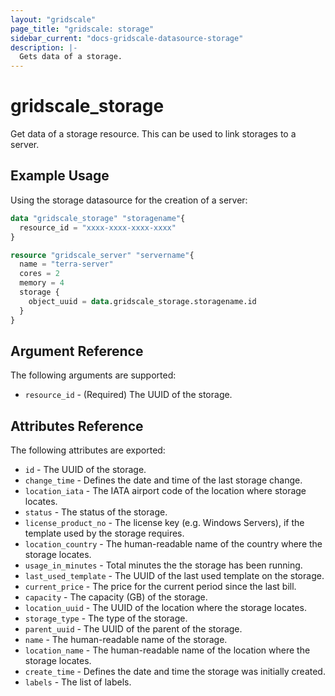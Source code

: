 ```yaml
---
layout: "gridscale"
page_title: "gridscale: storage"
sidebar_current: "docs-gridscale-datasource-storage"
description: |-
  Gets data of a storage.
---
```


# gridscale_storage

Get data of a storage resource. This can be used to link storages to a server.

## Example Usage

Using the storage datasource for the creation of a server:

```terraform
data "gridscale_storage" "storagename"{
  resource_id = "xxxx-xxxx-xxxx-xxxx"
}

resource "gridscale_server" "servername"{
  name = "terra-server"
  cores = 2
  memory = 4
  storage {
    object_uuid = data.gridscale_storage.storagename.id
  }
}
```

## Argument Reference

The following arguments are supported:

* `resource_id` - (Required) The UUID of the storage.

## Attributes Reference

The following attributes are exported:

* `id` - The UUID of the storage.
* `change_time` - Defines the date and time of the last storage change.
* `location_iata` - The IATA airport code of the location where storage locates.
* `status` - The status of the storage.
* `license_product_no` - The license key (e.g. Windows Servers), if the template used by the storage requires.
* `location_country` - The human-readable name of the country where the storage locates.
* `usage_in_minutes` - Total minutes the the storage has been running.
* `last_used_template` - The UUID of the last used template on the storage.
* `current_price` - The price for the current period since the last bill.
* `capacity` - The capacity (GB) of the storage.
* `location_uuid` - The UUID of the location where the storage locates.
* `storage_type` - The type of the storage.
* `parent_uuid` - The UUID of the parent of the storage.
* `name` - The human-readable name of the storage.
* `location_name` - The human-readable name of the location where the storage locates.
* `create_time` - Defines the date and time the storage was initially created.
* `labels` - The list of labels.
